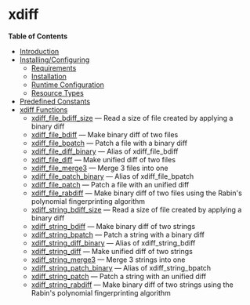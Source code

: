 xdiff
=====

**Table of Contents**

-   [Introduction](/intro/xdiff.html)
-   [Installing/Configuring](/xdiff/setup.html)
    -   [Requirements](/xdiff/setup.html#Requirements)
    -   [Installation](/xdiff/setup.html#Installation)
    -   [Runtime
        Configuration](/xdiff/setup.html#Runtime%20Configuration)
    -   [Resource Types](/xdiff/setup.html#Resource%20Types)
-   [Predefined Constants](/xdiff/constants.html)
-   [xdiff Functions](/ref/xdiff.html)
    -   [xdiff\_file\_bdiff\_size](/ref/xdiff.html#xdiff_file_bdiff_size)
        — Read a size of file created by applying a binary diff
    -   [xdiff\_file\_bdiff](/ref/xdiff.html#xdiff_file_bdiff) — Make
        binary diff of two files
    -   [xdiff\_file\_bpatch](/ref/xdiff.html#xdiff_file_bpatch) — Patch
        a file with a binary diff
    -   [xdiff\_file\_diff\_binary](/ref/xdiff.html#xdiff_file_diff_binary)
        — Alias of xdiff\_file\_bdiff
    -   [xdiff\_file\_diff](/ref/xdiff.html#xdiff_file_diff) — Make
        unified diff of two files
    -   [xdiff\_file\_merge3](/ref/xdiff.html#xdiff_file_merge3) — Merge
        3 files into one
    -   [xdiff\_file\_patch\_binary](/ref/xdiff.html#xdiff_file_patch_binary)
        — Alias of xdiff\_file\_bpatch
    -   [xdiff\_file\_patch](/ref/xdiff.html#xdiff_file_patch) — Patch a
        file with an unified diff
    -   [xdiff\_file\_rabdiff](/ref/xdiff.html#xdiff_file_rabdiff) —
        Make binary diff of two files using the Rabin's polynomial
        fingerprinting algorithm
    -   [xdiff\_string\_bdiff\_size](/ref/xdiff.html#xdiff_string_bdiff_size)
        — Read a size of file created by applying a binary diff
    -   [xdiff\_string\_bdiff](/ref/xdiff.html#xdiff_string_bdiff) —
        Make binary diff of two strings
    -   [xdiff\_string\_bpatch](/ref/xdiff.html#xdiff_string_bpatch) —
        Patch a string with a binary diff
    -   [xdiff\_string\_diff\_binary](/ref/xdiff.html#xdiff_string_diff_binary)
        — Alias of xdiff\_string\_bdiff
    -   [xdiff\_string\_diff](/ref/xdiff.html#xdiff_string_diff) — Make
        unified diff of two strings
    -   [xdiff\_string\_merge3](/ref/xdiff.html#xdiff_string_merge3) —
        Merge 3 strings into one
    -   [xdiff\_string\_patch\_binary](/ref/xdiff.html#xdiff_string_patch_binary)
        — Alias of xdiff\_string\_bpatch
    -   [xdiff\_string\_patch](/ref/xdiff.html#xdiff_string_patch) —
        Patch a string with an unified diff
    -   [xdiff\_string\_rabdiff](/ref/xdiff.html#xdiff_string_rabdiff) —
        Make binary diff of two strings using the Rabin's polynomial
        fingerprinting algorithm
